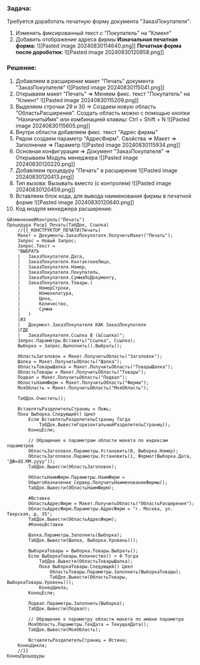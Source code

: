 ### Задача:
Требуется доработать печатную форму документа "ЗаказПокупателя":
1. Изменить фиксированный текст с "Покупатель" на "Клиент"
2. Добавить отображение адреса фирмы
**Изначальная печатная форма:**
![[Pasted image 20240830114640.png]]
**Печатная форма после дороботки:**
![[Pasted image 20240830120858.png]]
### Решение:
1. Добавляем в расширение макет "Печать" документа "ЗаказПокупателя"
![[Pasted image 20240830115041.png]]
2. Открываем макет "Печать" => Меняем фикс. текст "Покупатель" на "Клиент"
![[Pasted image 20240830115209.png]]
3. Выделяем строчки 29 и 30 => Создаем новую область "ОбластьРасширения". Создать область можно с помощью кнопки "НазначитьИмя" или комбинацией клавиш: Ctrl + Shift + N
![[Pasted image 20240830115605.png]]
4. Внутри области добавляем фикс. текст "Адрес фирмы"
5. Рядом создаем параметр "АдресФирм". Свойства => Макет => Заполнение => Параметр
![[Pasted image 20240830115934.png]]
6. Основная конфигурация => Документ "ЗаказПокупателя" => Открываем Модуль менеджера
![[Pasted image 20240830120220.png]]
7. Добавляем процедуру "Печать" в расширение
![[Pasted image 20240830120413.png]]
8. Тип вызова: Вызывать вместо (с контролем)
![[Pasted image 20240830120459.png]]
9. Вставляем блок кода, для вывода наименования фирмы в печатной форме
![[Pasted image 20240830120640.png]]
10. Код модуля менеджера расширения:
```bsl
&ИзменениеИКонтроль("Печать")
Процедура Расш1_Печать(ТабДок, Ссылка)
	//{{_КОНСТРУКТОР_ПЕЧАТИ(Печать)
	Макет = Документы.ЗаказПокупателя.ПолучитьМакет("Печать");
	Запрос = Новый Запрос;
	Запрос.Текст =
	"ВЫБРАТЬ
	|	ЗаказПокупателя.Дата,
	|	ЗаказПокупателя.КонтактноеЛицо,
	|	ЗаказПокупателя.Номер,
	|	ЗаказПокупателя.Покупатель,
	|	ЗаказПокупателя.СуммаПоДокументу,
	|	ЗаказПокупателя.Товары.(
	|		НомерСтроки,
	|		Номенклатура,
	|		Цена,
	|		Количество,
	|		Сумма
	|	)
	|ИЗ
	|	Документ.ЗаказПокупателя КАК ЗаказПокупателя
	|ГДЕ
	|	ЗаказПокупателя.Ссылка В (&Ссылка)";
	Запрос.Параметры.Вставить("Ссылка", Ссылка);
	Выборка = Запрос.Выполнить().Выбрать();

	ОбластьЗаголовок = Макет.ПолучитьОбласть("Заголовок");
	Шапка = Макет.ПолучитьОбласть("Шапка");
	ОбластьТоварыШапка = Макет.ПолучитьОбласть("ТоварыШапка");
	ОбластьТовары = Макет.ПолучитьОбласть("Товары");
	Подвал = Макет.ПолучитьОбласть("Подвал");
	ОбластьНаимФирм = Макет.ПолучитьОбласть("Фирма");
	МояОбласть = Макет.ПолучитьОбласть("МояОбласть");

	ТабДок.Очистить();

	ВставлятьРазделительСтраниц = Ложь;
	Пока Выборка.Следующий() Цикл
		Если ВставлятьРазделительСтраниц Тогда
			ТабДок.ВывестиГоризонтальныйРазделительСтраниц();
		КонецЕсли;

		// Обращение к параметрам области макета по индексам параметров
		ОбластьЗаголовок.Параметры.Установить(0, Выборка.Номер);
		ОбластьЗаголовок.Параметры.Установить(1, Формат(Выборка.Дата, "ДФ=dd.MM.yyyy"));
		ТабДок.Вывести(ОбластьЗаголовок);

		ОбластьНаимФирм.Параметры.НаимФирм = 
		ОбщегоНазначения_Сервер.ПолучитьНаименованиеФирмы();
		ТабДок.Вывести(ОбластьНаимФирм);
		
		#Вставка
		ОбластьАдресФирм = Макет.ПолучитьОбласть("ОбластьРасширения");
		ОбластьАдресФирм.Параметры.АдресФирм = "г. Москва, ул. Тверская, д. 35";
		ТабДок.Вывести(ОбластьАдресФирм);
		#КонецВставки

		Шапка.Параметры.Заполнить(Выборка);
		ТабДок.Вывести(Шапка, Выборка.Уровень());

		ВыборкаТовары = Выборка.Товары.Выбрать();
		Если ВыборкаТовары.Количество() > 0 Тогда
			ТабДок.Вывести(ОбластьТоварыШапка);
			Пока ВыборкаТовары.Следующий() Цикл
				ОбластьТовары.Параметры.Заполнить(ВыборкаТовары);
				ТабДок.Вывести(ОбластьТовары, ВыборкаТовары.Уровень());
			КонецЦикла;
		КонецЕсли;	

		Подвал.Параметры.Заполнить(Выборка);
		ТабДок.Вывести(Подвал);

		// Обращение к параметру области макета по имени параметра
		МояОбласть.Параметры.ТекДата = ТекущаяДата();
		ТабДок.Вывести(МояОбласть);

		ВставлятьРазделительСтраниц = Истина;
	КонецЦикла;
	//}}
КонецПроцедуры
```